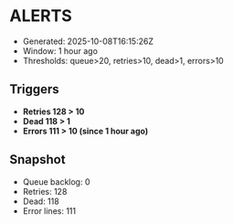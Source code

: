 # ALERTS

- Generated: 2025-10-08T16:15:26Z
- Window: 1 hour ago
- Thresholds: queue>20, retries>10, dead>1, errors>10

## Triggers
- **Retries 128 > 10**
- **Dead 118 > 1**
- **Errors 111 > 10 (since 1 hour ago)**

## Snapshot
- Queue backlog: 0
- Retries: 128
- Dead: 118
- Error lines: 111

